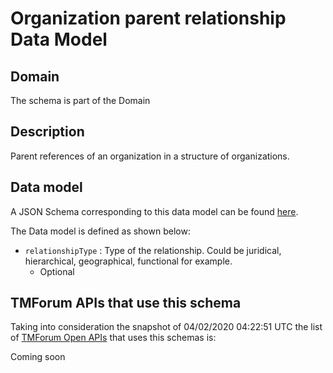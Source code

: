 # Organization parent relationship Data Model

## Domain

The  schema is part of the  Domain

## Description

Parent references of an organization in a structure of organizations.

## Data model

A JSON Schema corresponding to this data model can be found
[here](https://github.com/tmforum-rand/schemas/blob/candidates/EngagedParty/OrganizationParentRelationship.schema.json).

The Data model is defined as shown below:
- `relationshipType` : Type of the relationship. Could be juridical, hierarchical, geographical, functional for example.
  - Optional




## TMForum APIs that use this schema

Taking into consideration the snapshot of 04/02/2020 04:22:51 UTC the list of [TMForum Open APIs](https://www.tmforum.org/open-apis/) that uses this schemas is:

Coming soon
